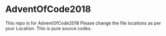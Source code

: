 # AdventOfCode2018
This repo is for AdventOfCode2018
Please change the file locations as per your Location. This is pure source codes.
